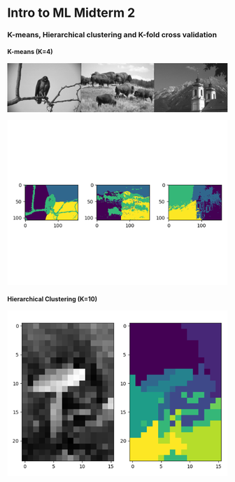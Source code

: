 # Intro to ML Midterm 2
### K-means, Hierarchical clustering and K-fold cross validation

#### K-means (K=4)
![original](berkeley.png)

![K-means](k-means.png)


#### Hierarchical Clustering (K=10)
![hierarchical](hierarchical.png)